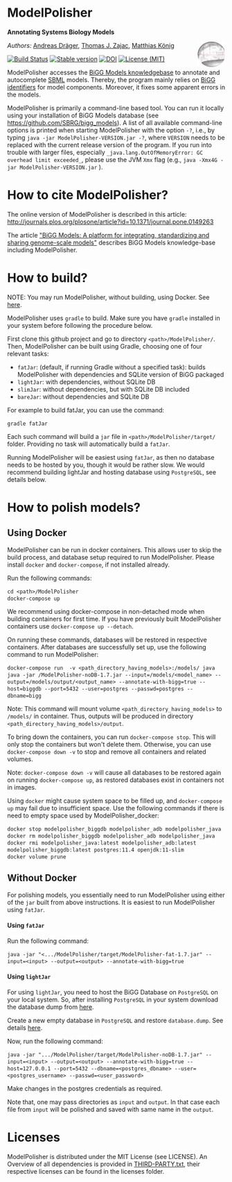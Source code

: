 # ModelPolisher 
**Annotating Systems Biology Models**

<img align="right" src="doc/img/ModelPolisherIcon256.png" width="64"/>

*Authors:* [Andreas Dräger](https://github.com/draeger/), [Thomas J. Zajac](https://github.com/mephenor/), [Matthias König](https://github.com/matthiaskoenig)

[![Build Status](https://travis-ci.org/draeger-lab/ModelPolisher.svg?branch=master?style=plastic)](https://travis-ci.org/draeger-lab/ModelPolisher)
[![Stable version](https://img.shields.io/badge/Stable_version-1.7-brightgreen.svg?style=plastic)](https://github.com/draeger-lab/ModelPolisher/releases/)
[![DOI](http://img.shields.io/badge/DOI-10.1371%20%2F%20journal.pone.0149263-blue.svg?style=plastic)](https://doi.org/10.1371/journal.pone.0149263)
[![License (MIT)](https://img.shields.io/badge/license-MIT-blue.svg?style=plastic)](http://opensource.org/licenses/MIT)

ModelPolisher accesses the [BiGG Models knowledgebase](http://bigg.ucsd.edu) to annotate and autocomplete [SBML](http://sbml.org) models.
Thereby, the program mainly relies on [BiGG identifiers](https://github.com/SBRG/bigg_models/wiki/BiGG-Models-ID-Specification-and-Guidelines) for model components.
Moreover, it fixes some apparent errors in the models.

ModelPolisher is primarily a command-line based tool. You can run it locally using your installation of BiGG Models database (see https://github.com/SBRG/bigg_models). A list of all available command-line options is printed when starting ModelPolisher with the option `-?`, i.e., by typing `java -jar ModelPolisher-VERSION.jar -?`, where `VERSION` needs to be replaced with the current release version of the program. If you run into trouble with larger files, especially `_java.lang.OutOfMemoryError: GC overhead limit exceeded_`, please use the JVM `Xmx` flag (e.g., `java -Xmx4G -jar ModelPolisher-VERSION.jar` ).

# How to cite ModelPolisher?

The online version of ModelPolisher is described in this article: http://journals.plos.org/plosone/article?id=10.1371/journal.pone.0149263

The article ["BiGG Models: A platform for integrating, standardizing and sharing genome-scale models"](https://nar.oxfordjournals.org/content/44/D1/D515) describes BiGG Models knowledge-base including ModelPolisher.

# How to build?

NOTE: You may run ModelPolisher, without building, using Docker. See [here](#using-docker).

ModelPolisher uses `gradle` to build. Make sure you have `gradle` installed in your system before following the procedure below.

First clone this github project and go to directory `<path>/ModelPolisher/`. Then, ModelPolisher can be built using Gradle, choosing one of four relevant tasks:
* `fatJar`: (default, if running Gradle without a specified task): builds ModelPolisher with dependencies and SQLite version of BiGG packaged
* `lightJar`: with dependencies, without SQLite DB
* `slimJar`: without dependencies, but with SQLite DB included
* `bareJar`: without dependencies and SQLite DB

For example to build fatJar, you can use the command:
```
gradle fatJar
```
Each such command will build a `jar` file in `<path>/ModelPolisher/target/` folder. Providing no task will automatically build a `fatJar`.

Running ModelPolisher will be easiest using `fatJar`, as then no database needs to be hosted by you, though it would be rather slow. We would recommend building lightJar and hosting database using `PostgreSQL`, see details below.

# How to polish models?

## <a name="using-docker"></a>Using Docker
ModelPolisher can be run in docker containers. This allows user to skip the build process, and database setup required to run ModelPolisher. Please install `docker` and `docker-compose`, if not installed already.

Run the following commands:
```
cd <path>/ModelPolisher
docker-compose up
```
We recommend using docker-compose in non-detached mode when building containers for first time. If you have previously built ModelPolisher  containers use `docker-compose up --detach`.

On running these commands, databases will be restored in respective containers. After databases are successfully set up, use the following command to run ModelPolisher:
```
docker-compose run  -v <path_directory_having_models>:/models/ java java -jar /ModelPolisher-noDB-1.7.jar --input=/models/<model_name> --output=/models/output/<output_name> --annotate-with-bigg=true --host=biggdb --port=5432 --user=postgres --passwd=postgres --dbname=bigg
```
Note: This command will mount volume `<path_directory_having_models>` to `/models/` in container. Thus, outputs will be produced in directory `<path_directory_having_models>/output`.

To bring down the containers, you can run `docker-compose stop`. This will only stop the containers but won't delete them. Otherwise, you can use `docker-compose down -v` to stop and remove all containers and related volumes.

Note: `docker-compose down -v` will cause all databases to be restored again on running `docker-compose up`, as restored databases exist in containers not in images. 

Using `docker` might cause system space to be filled up, and `docker-compose up` may fail due to insufficient space. Use the following commands if there is need to empty space used by ModelPolisher_docker:
```
docker stop modelpolisher_biggdb modelpolisher_adb modelpolisher_java
docker rm modelpolisher_biggdb modelpolisher_adb modelpolisher_java
docker rmi modelpolisher_java:latest modelpolisher_adb:latest modelpolisher_biggdb:latest postgres:11.4 openjdk:11-slim
docker volume prune
```

## Without Docker
For polishing models, you essentially need to run ModelPolisher using either of the `jar` built from above instructions. It is easiest to run ModelPolisher using `fatJar`. 

#### Using `fatJar`
Run the following command:
```concept
java -jar "<.../ModelPolisher/target/ModelPolisher-fat-1.7.jar" --input=<input> --output=<output> --annotate-with-bigg=true
```
#### Using `lightJar`
For using `lightJar`, you need to host the BiGG Database on `PostgreSQL` on your local system. So, after installing `PostgreSQL` in your system download the database dump from [here](https://www.dropbox.com/sh/yayfmcrsrtrcypw/AACDoew92pCYlSJa8vCs5rSMa?dl=0).

Create a new empty database in `PostgreSQL` and restore `database.dump`. See details [here](https://github.com/SBRG/bigg_models#dumping-and-restoring-the-database).

Now, run the following command:
```concept
java -jar ".../ModelPolisher/target/ModelPolisher-noDB-1.7.jar" --input=<input> --output=<output> --annotate-with-bigg=true --host=127.0.0.1 --port=5432 --dbname=<postgres_dbname> --user=<postgres_username> --passwd=<user_password>
```
Make changes in the postgres credentials as required.

Note that, one may pass directories as `input` and `output`. In that case each file from `input` will be polished and saved with same name in the `output`.

# Licenses

ModelPolisher is distributed under the MIT License (see LICENSE).
An Overview of all dependencies is provided in [THIRD-PARTY.txt](https://github.com/draeger-lab/ModelPolisher/blob/master/THIRD-PARTY.txt), their respective licenses can be found in the licenses folder.
